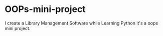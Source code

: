 # OOPs-mini-project
 I create a Library Management Software while Learning Python it's a oops mini project.
